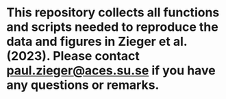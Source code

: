 # This repository collects all functions and scripts needed to reproduce the data and figures in Zieger et al. (2023). Please contact paul.zieger@aces.su.se if you have any questions or remarks.

